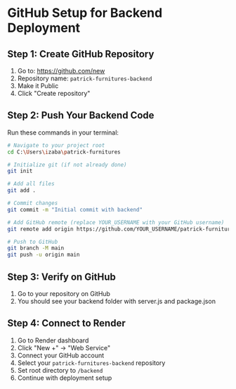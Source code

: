 # GitHub Setup for Backend Deployment

## Step 1: Create GitHub Repository
1. Go to: https://github.com/new
2. Repository name: `patrick-furnitures-backend`
3. Make it Public
4. Click "Create repository"

## Step 2: Push Your Backend Code
Run these commands in your terminal:

```bash
# Navigate to your project root
cd C:\Users\izaba\patrick-furnitures

# Initialize git (if not already done)
git init

# Add all files
git add .

# Commit changes
git commit -m "Initial commit with backend"

# Add GitHub remote (replace YOUR_USERNAME with your GitHub username)
git remote add origin https://github.com/YOUR_USERNAME/patrick-furnitures-backend.git

# Push to GitHub
git branch -M main
git push -u origin main
```

## Step 3: Verify on GitHub
1. Go to your repository on GitHub
2. You should see your backend folder with server.js and package.json

## Step 4: Connect to Render
1. Go to Render dashboard
2. Click "New +" → "Web Service"
3. Connect your GitHub account
4. Select your `patrick-furnitures-backend` repository
5. Set root directory to `/backend`
6. Continue with deployment setup 
